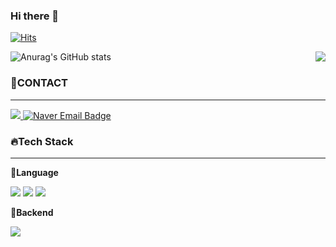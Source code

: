 ### Hi there 👋

[![Hits](https://hits.seeyoufarm.com/api/count/incr/badge.svg?url=https://github.com/star-sil/star-sil&count_bg=%233DC1C8&title_bg=%23BCB3B3&icon=github.svg&icon_color=23E7E7E7%&title=hits&edge_flat=true)](https://hits.seeyoufarm.com)

<img align='right' src="http://mazassumnida.wtf/api/v2/generate_badge?boj=kse">

![Anurag's GitHub stats](https://github-readme-stats.vercel.app/api?username=star-sil&show_icons=true&theme=default)

### 💬CONTACT
----------------------------------------------------------------------------------------------------------

<div align=left>
  
  <a href="https://www.notion.so/star-sil/86f7084fc0fe4383965b47b6ce7f5585"><img src="https://img.shields.io/badge/-BLUG-000000?style=flat&logo=notion&logoColor=00000"/>
  [![Naver Email Badge](https://img.shields.io/badge/kimse9811@naver.com-03C75A?style=flat-square&logo=Naver&logoColor=white)](mailto:kimse9811@naver.com)
  
</div>
  

### 🔥Tech Stack
---------------------------------------------------------------------------------------------------------
  
**📌Language**

  <img src="https://img.shields.io/badge/Python-3766AB?style=flat-square&logo=Python&logoColor=white"/></a>
  <img src="https://img.shields.io/badge/Java-orange?style=flat-square&logo=Java&logoColor=white"/></a>
  <img src="https://img.shields.io/badge/C++-FFCF00?style=flat-square&logo=C%2B%2B&logoColor=white"/></a>

**📌Backend**

   <img src="https://img.shields.io/badge/SpringBoot-6DB33F?style=flat-square&logo=Spring&logoColor=white"/></a>
